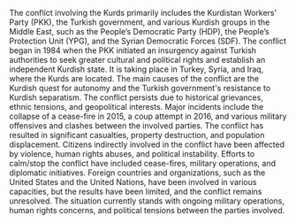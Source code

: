 The conflict involving the Kurds primarily includes the Kurdistan Workers' Party (PKK), the Turkish government, and various Kurdish groups in the Middle East, such as the People’s Democratic Party (HDP), the People’s Protection Unit (YPG), and the Syrian Democratic Forces (SDF). The conflict began in 1984 when the PKK initiated an insurgency against Turkish authorities to seek greater cultural and political rights and establish an independent Kurdish state. It is taking place in Turkey, Syria, and Iraq, where the Kurds are located. The main causes of the conflict are the Kurdish quest for autonomy and the Turkish government's resistance to Kurdish separatism. The conflict persists due to historical grievances, ethnic tensions, and geopolitical interests. Major incidents include the collapse of a cease-fire in 2015, a coup attempt in 2016, and various military offensives and clashes between the involved parties. The conflict has resulted in significant casualties, property destruction, and population displacement. Citizens indirectly involved in the conflict have been affected by violence, human rights abuses, and political instability. Efforts to calm/stop the conflict have included cease-fires, military operations, and diplomatic initiatives. Foreign countries and organizations, such as the United States and the United Nations, have been involved in various capacities, but the results have been limited, and the conflict remains unresolved. The situation currently stands with ongoing military operations, human rights concerns, and political tensions between the parties involved.
